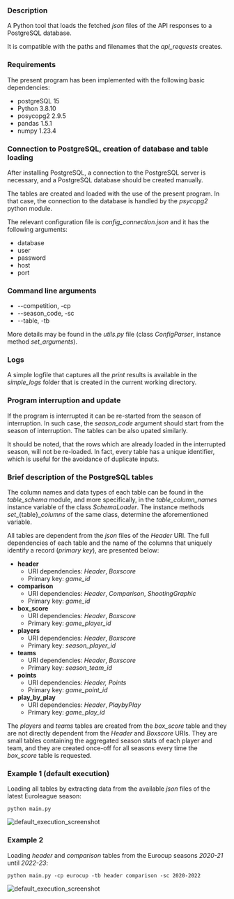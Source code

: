 ### Description

A Python tool that loads the fetched _json_ files of the API responses to a PostgreSQL database.

It is compatible with the paths and filenames that the _api_requests_ creates.

### Requirements

The present program has been implemented with the following basic dependencies:

* postgreSQL 15
* Python 3.8.10
* posycopg2 2.9.5
* pandas 1.5.1
* numpy 1.23.4

### Connection to PostgreSQL, creation of database and table loading

After installing PostgreSQL, a connection to the PostgreSQL server is necessary, and a PostgreSQL database should be created manually.

The tables are created and loaded with the use of the present program. In that case, the connection to the database is handled by the _psycopg2_ python module.

The relevant configuration file is _config_connection.json_ and it has the following arguments:

* database
* user
* password
* host
* port

### Command line arguments

* --competition, -cp
* --season_code, -sc
* --table, -tb

More details may be found in the _utils.py_ file (class _ConfigParser_, instance method _set_arguments_).
  
### Logs

A simple logfile that captures all the _print_ results is available in the _simple_logs_ folder that is created in the current working directory.

### Program interruption and update

If the program is interrupted it can be re-started from the season of interruption. 
In such case, the _season_code_ argument should start from the season of interruption.
The tables can be also upated similarly.

It should be noted, that the rows which are already loaded in the interrupted season, will not be re-loaded. 
In fact, every table has a unique identifier, which is useful for the avoidance of duplicate inputs.

### Brief description of the PostgreSQL tables

The column names and data types of each table can be found in the _table_schema_ module, and more specifically,
in the _table_column_names_ instance variable of the class _SchemaLoader_. 
The instance methods _set__{table}__columns_ of the same class, determine the aforementioned variable.

All tables are dependent from the _json_ files of the _Header_ URI. 
The full dependencies of each table and the name of the columns that uniquely identify a record (_primary key_), are presented below:

* **header**
  * URI dependencies: _Header_, _Boxscore_
  * Primary key: _game_id_
* **comparison**
  * URI dependencies: _Header_, _Comparison_, _ShootingGraphic_
  * Primary key: _game_id_
* **box_score**
  * URI dependencies: _Header_, _Boxscore_
  * Primary key: _game_player_id_
* **players**
  * URI dependencies: _Header_, _Boxscore_
  * Primary key: _season_player_id_
* **teams**
  * URI dependencies: _Header_, _Boxscore_
  * Primary key: _season_team_id_
* **points**
  * URI dependencies: _Header, Points_
  * Primary key: _game_point_id_
* **play_by_play**
  * URI dependencies: _Header_, _PlaybyPlay_
  * Primary key: _game_play_id_

The _players_ and _teams_ tables are created from the _box_score_ table and they are not directly dependent from the _Header_ and _Boxscore_ URIs. They are small tables containing the aggregated season stats of each player and team, and they are created once-off for all seasons every time the _box_score_ table is requested.


### Example 1 (default execution)

Loading all tables by extracting data from the available _json_ files of the latest Euroleague season: 

```python main.py```

![default_execution_screenshot](https://github.com/bsamot10/EuroleagueDataETL/blob/main/docs/images/postgres_etl_example_1.png)

### Example 2

Loading _header_ and _comparison_ tables from the Eurocup seasons _2020-21_ until _2022-23_: 

```python main.py -cp eurocup -tb header comparison -sc 2020-2022```

![default_execution_screenshot](https://github.com/bsamot10/EuroleagueDataETL/blob/main/docs/images/postgres_etl_example_2.png)
